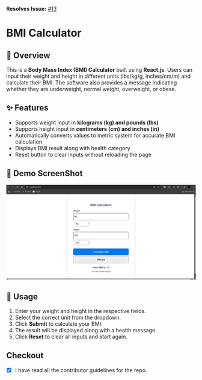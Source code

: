 **Resolves Issue:** [#13](https://github.com/iiitl/bmi_calculator/issues/13)
# BMI Calculator

## 📌 Overview
This is a **Body Mass Index (BMI) Calculator** built using **React.js**. Users can input their weight and height in different units (lbs/kg/g, inches/cm/m) and calculate their BMI. The software also provides a message indicating whether they are underweight, normal weight, overweight, or obese.

## ✨ Features
- Supports weight input in **kilograms (kg) and pounds (lbs)**
- Supports height input in **centimeters (cm) and inches (in)**
- Automatically converts values to metric system for accurate BMI calculation
- Displays BMI result along with health category
- Reset button to clear inputs without reloading the page

## 🚀 Demo ScreenShot
<img src="Screenshot 2025-03-29 155310.png" width="700">


## 📝 Usage
1. Enter your weight and height in the respective fields.
2. Select the correct unit from the dropdown.
3. Click **Submit** to calculate your BMI.
4. The result will be displayed along with a health message.
5. Click **Reset** to clear all inputs and start again.

## Checkout
- [x] I have read all the contributor guidelines for the repo.


